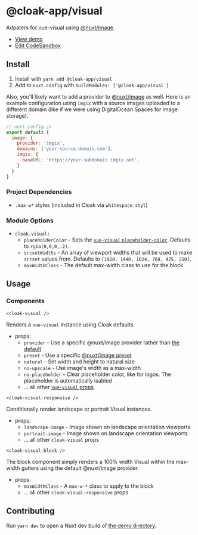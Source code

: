 # @cloak-app/visual

Adpaters for vue-visual using [@nuxt/image](https://image.nuxtjs.org).

- [View demo](https://cloak-visual.netlify.app)
- [Edit CodeSandbox](https://githubbox.com/BKWLD/cloak-visual)

## Install

1. Install with `yarn add @cloak-app/visual`
2. Add to `nuxt.config` with `buildModules: ['@cloak-app/visual']`

Also, you'll likely want to add a provider to [@nuxt/image](https://image.nuxtjs.org/api/options) as well.  Here is an example configuration using `imgix` with a source images uploaded to a different domain (like if we were using DigitalOcean Spaces for image storage).

```js
// nuxt.config.js
export default {
  image: {
    provider: 'imgix',
    domains: ['your-source.domain.com'],
    imgix: {
      baseURL: 'https://your-subdomain.imgix.net',
    }
  }
}
```

### Project Dependencies

- `.max-w*` styles (included in Cloak via `whitespace.styl`)

### Module Options

- `cloak.visual:`
  - `placeholderColor` - Sets the [`vue-visual` `placeholder-color`](https://github.com/BKWLD/vue-visual#loading). Defaults to `rgba(0,0,0,.2)`.
  - `srcsetWidths` - An array of viewport widths that will be used to make `srcset` values from.  Defaults to `[1920, 1440, 1024, 768, 425, 210]`.
  - `maxWidthClass` - The default max-width class to use for the block.

## Usage

### Components

`<cloak-visual />`

Renders a `vue-visual` instance using Cloak defaults.

- props:
  - `provider` - Use a specific @nuxt/image provider rather than [the default](https://image.nuxtjs.org/api/options#provider)
  - `preset` - Use a specific [@nuxt/image preset](https://image.nuxtjs.org/api/options#presets)
  - `natural` - Set width and height to natural size
  - `no-upscale` - Use image's width as a max-width
  - `no-placeholder` - Clear placeholder color, like for logos.  The placeholder is automatically isabled
  - ... all other [`vue-visual` props](https://github.com/BKWLD/vue-visual)

`<cloak-visual-responsive />`

Conditionally render landscape or portrait Visual instances.

- props:
  - `landscape-image` - Image shown on landscape orientation viewports
  - `portrait-image` - Image shown on landscape orientation viewports
  - ... all other `cloak-visual` props

`<cloak-visual-block />`

The block component simply renders a 100% width Visual within the max-width gutters using the default @nuxt/image provider.

- props:
  - `maxWidthClass` - A `max-w-*` class to apply to the block
  - ... all other `cloak-visual-responsive` props

## Contributing

Run `yarn dev` to open a Nuxt dev build of [the demo directory](./demo).
